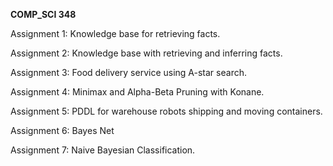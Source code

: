 **COMP_SCI 348**

Assignment 1: 
Knowledge base for retrieving facts. 

Assignment 2: 
Knowledge base with retrieving and inferring facts. 

Assignment 3: 
Food delivery service using A-star search.

Assignment 4: 
Minimax and Alpha-Beta Pruning with Konane. 

Assignment 5: 
PDDL for warehouse robots shipping and moving containers. 

Assignment 6: 
Bayes Net

Assignment 7: 
Naive Bayesian Classification.
